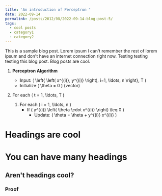 ```yaml
---
title: 'An introduction of Perceptron '
date: 2022-09-14
permalink: /posts/2012/08/2022-09-14-blog-post-5/
tags:
  - cool posts
  - category1
  - category2
---
```


This is a sample blog post. Lorem ipsum I can't remember the rest of lorem ipsum and don't have an internet connection right now. Testing testing testing this blog post. Blog posts are cool.

1. **Perceptron Algorithm**
   - Input: \( \left\{ \left( x^{(i)}, y^{(i)} \right), i=1, \ldots, n \right\}, T \)
   - Initialize \( \theta = 0 \) (vector)

2. For each \( t = 1, \ldots, T \)
   1. For each \( i = 1, \ldots, n \)
      - If \( y^{(i)} \left( \theta \cdot x^{(i)} \right) \leq 0 \)
         - Update: \( \theta = \theta + y^{(i)} x^{(i)} \)


Headings are cool
======

You can have many headings
======

Aren't headings cool?
------


### Proof
